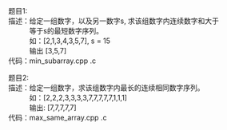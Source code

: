 题目1:  
描述：给定一组数字，以及另一数字s, 求该组数字内连续数字和大于  
&emsp;&emsp;&emsp;等于s的最短数字序列。    
&emsp;&emsp;&emsp;如：[2,1,3,4,3,5,7], s = 15  
&emsp;&emsp;&emsp;输出 [3,5,7]   
代码：min_subarray.cpp .c  
  
题目2:  
描述：给定一组数字，求该组数字内最长的连续相同数字序列。  
&emsp;&emsp;&emsp;如：[2,2,2,3,3,3,3,7,7,7,7,7,1,1,1]  
&emsp;&emsp;&emsp;输出: [7,7,7,7,7]  
代码：max_same_array.cpp .c  
           
